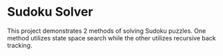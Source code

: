 # Sudoku Solver
This project demonstrates 2 methods of solving Sudoku puzzles. One method utilizes state space search while the other utilizes
recursive back tracking.
